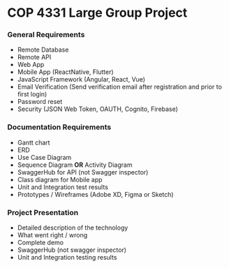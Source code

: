 # COP 4331 Large Group Project

### General Requirements

  - Remote Database
  - Remote API
  - Web App
  - Mobile App (ReactNative, Flutter)
  - JavaScript Framework (Angular, React, Vue)
  - Email Verification (Send verification email after registration and prior to first login)
  - Password reset
  - Security (JSON Web Token, OAUTH, Cognito, Firebase)

### Documentation Requirements

  - Gantt chart
  - ERD
  - Use Case Diagram
  - Sequence Diagram __OR__ Activity Diagram
  - SwaggerHub for API (not Swagger inspector)
  - Class diagram for Mobile app
  - Unit and Integration test results
  - Prototypes / Wireframes (Adobe XD, Figma or Sketch)

### Project Presentation

  - Detailed description of the technology
  - What went right / wrong
  - Complete demo
  - SwaggerHub (not swagger inspector)
  - Unit and Integration testing results

